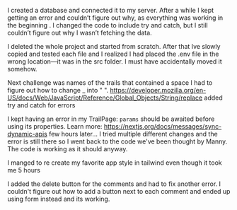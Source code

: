 I created a database and connected it to my server. After a while I kept getting an error and couldn’t figure out why, as everything was working in the beginning . I changed the code to include try and catch, but I still couldn’t figure out why I wasn’t fetching the data.

I deleted the whole project and started from scratch. After that Ive slowly copied and tested each file and I realized I had placed the .env file in the wrong location—it was in the src folder. I must have accidentally moved it somehow.

Next challenge was names of the trails that contained a space I had to figure out how to change \_ into " ".
https://developer.mozilla.org/en-US/docs/Web/JavaScript/Reference/Global_Objects/String/replace
added try and catch for errors

I kept having an error in my TrailPage: `params` should be awaited before using its properties. Learn more: https://nextjs.org/docs/messages/sync-dynamic-apis
few hours later...
I tried multiple different changes and the error is still there so I went back to the code we've been thought by Manny. The code is working as it should anyway.

I manged to re create my favorite app style in tailwind even though it took me 5 hours

I added the delete button for the comments and had to fix another error. I couldn't figure out how to add a button next to each comment and ended up using form instead and its working.
